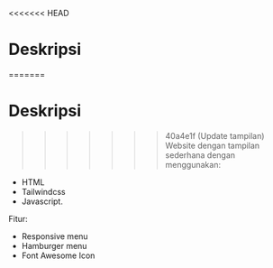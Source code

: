 <<<<<<< HEAD
# Deskripsi
=======
# Deskripsi 
>>>>>>> 40a4e1f (Update tampilan)
Website dengan tampilan sederhana dengan menggunakan:
- HTML
- Tailwindcss
- Javascript.

Fitur:
- Responsive menu
- Hamburger menu
- Font Awesome Icon
